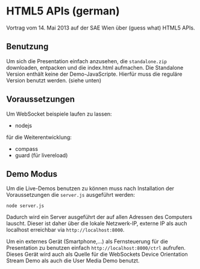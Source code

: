 HTML5 APIs (german)
===================

Vortrag vom 14. Mai 2013 auf der SAE Wien über (guess what) HTML5 APIs.


Benutzung
---------

Um sich die Presentation einfach anzusehen, die `standalone.zip` downloaden,
entpacken und die index.html aufmachen. Die Standalone Version enthält keine
der Demo-JavaScripte. Hierfür muss die reguläre Version benutzt werden. (siehe
unten)


Voraussetzungen
----------------

Um WebSocket beispiele laufen zu lassen:

* nodejs

für die Weiterentwicklung:

* compass
* guard (für livereload)

Demo Modus
----------

Um die Live-Demos benutzen zu können muss nach Installation der
Voraussetzungen die `server.js` ausgeführt werden:

    node server.js

Dadurch wird ein Server ausgeführt der auf allen Adressen des Computers
lauscht. Dieser ist daher über die lokale Netzwerk-IP, externe IP als auch
localhost erreichbar via `http://localhost:8000`.

Um ein externes Gerät (Smartphone,…) als Fernsteuerung für die Presentation
zu benutzen einfach `http://localhost:8000/ctrl` aufrufen. Dieses Gerät
wird auch als Quelle für die WebSockets Device Orientation Stream Demo als
auch die User Media Demo benutzt.
